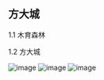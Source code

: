 

## 方大城

1.1 木育森林

1.2 方大城

![image](https://user-images.githubusercontent.com/42224627/147867928-bf74a5f1-fb2f-4128-bab0-e848e9bf79df.png)
![image](https://user-images.githubusercontent.com/42224627/147867937-71559bb8-32a0-453c-a31c-48210ef32a12.png)
![image](https://user-images.githubusercontent.com/42224627/147868017-4a139328-b426-41a8-a2ce-bbbaa353e0d2.png)
